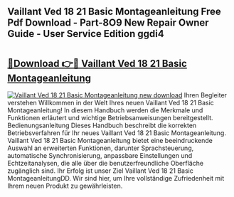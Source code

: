 ## Vaillant Ved 18 21 Basic Montageanleitung Free Pdf Download - Part-8O9 New Repair Owner Guide - User Service Edition ggdi4

# <h2><a href="http://df8w7ly.blite.top/?on=Vaillant+Ved+18+21+Basic+Montageanleitung">🔗Download 👉🔴 Vaillant Ved 18 21 Basic Montageanleitung</a></h2>

[![Vaillant Ved 18 21 Basic Montageanleitung new download](https://i.imgur.com/lujVjoI.png)](http://df8w7ly.blite.top/?on=Vaillant+Ved+18+21+Basic+Montageanleitung)
Ihren Begleiter verstehen Willkommen in der Welt Ihres neuen Vaillant Ved 18 21 Basic Montageanleitung! In diesem Handbuch werden die Merkmale und Funktionen erläutert und wichtige Betriebsanweisungen bereitgestellt. Bedienungsanleitung Dieses Handbuch beschreibt die korrekten Betriebsverfahren für Ihr neues Vaillant Ved 18 21 Basic Montageanleitung. Vaillant Ved 18 21 Basic Montageanleitung bietet eine beeindruckende Auswahl an erweiterten Funktionen, darunter Sprachsteuerung, automatische Synchronisierung, anpassbare Einstellungen und Echtzeitanalysen, die alle über die benutzerfreundliche Oberfläche zugänglich sind. Ihr Erfolg ist unser Ziel Vaillant Ved 18 21 Basic MontageanleitungDD. Wir sind hier, um Ihre vollständige Zufriedenheit mit Ihrem neuen Produkt zu gewährleisten.
